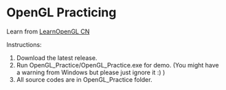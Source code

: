 # OpenGL Practicing
Learn from [LearnOpenGL CN](https://learnopengl-cn.github.io)

Instructions:
1. Download the latest release.
2. Run OpenGL_Practice/OpenGL_Practice.exe for demo. (You might have a warning from Windows but please just ignore it :) )
3. All source codes are in OpenGL_Practice folder.
